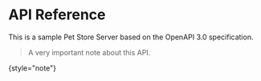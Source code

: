# API Reference

This is a sample Pet Store Server based on the OpenAPI 3.0 specification.

> A very important note about this API.
> 
{style="note"}


<api-doc openapi-path="../oas/openapi.yaml"></api-doc>

[//]: # (<api-doc openapi-path="../oas/oas-ua.yaml"></api-doc>)

<!-- Use the <api-doc> element to generate the documentation for a few specific endpoints and methods with the same tag 
or <api-endpoint> element to generate the documentation for a specific endpoint and method.
See the subsections here for specific examples. -->